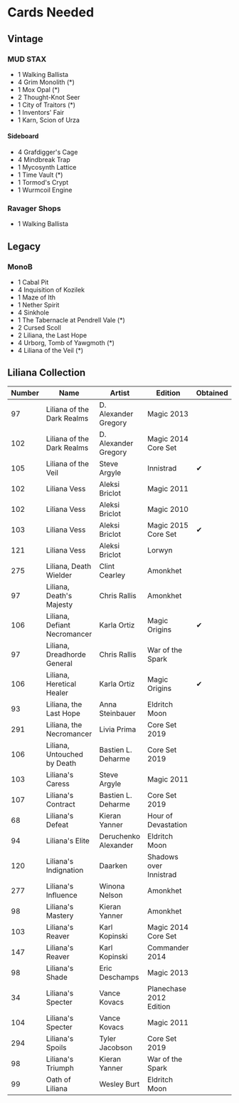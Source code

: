 # Cards Needed

## Vintage
### MUD STAX
* 1 Walking Ballista
* 4 Grim Monolith (*)
* 1 Mox Opal (*)
* 2 Thought-Knot Seer
* 1 City of Traitors (*)
* 1 Inventors' Fair
* 1 Karn, Scion of Urza

#### Sideboard
* 4 Grafdigger's Cage
* 4 Mindbreak Trap
* 1 Mycosynth Lattice
* 1 Time Vault (*)
* 1 Tormod's Crypt
* 1 Wurmcoil Engine

### Ravager Shops
* 1 Walking Ballista

## Legacy
### MonoB
* 1 Cabal Pit
* 4 Inquisition of Kozilek
* 1 Maze of Ith
* 1 Nether Spirit
* 4 Sinkhole
* 1 The Tabernacle at Pendrell Vale (*)
* 2 Cursed Scoll
* 2 Liliana, the Last Hope
* 4 Urborg, Tomb of Yawgmoth (*)
* 4 Liliana of the Veil (*)


## Liliana Collection
| Number| Name                                  | Artist                    | Edition                  | Obtained |
| ---   | ---                                   | ---                       | ---                      | ---      |
| 97	| Liliana of the Dark Realms	        | D. Alexander Gregory		| Magic 2013               |          |
| 102	| Liliana of the Dark Realms	        | D. Alexander Gregory		| Magic 2014 Core Set      |          |
| 105	| Liliana of the Veil	                | Steve Argyle		        | Innistrad                | &#x2714; |
| 102	| Liliana Vess	                        | Aleksi Briclot		    | Magic 2011               |          |
| 102	| Liliana Vess	                        | Aleksi Briclot		    | Magic 2010               |          |
| 103	| Liliana Vess	                        | Aleksi Briclot		    | Magic 2015 Core Set      | &#x2714; |
| 121	| Liliana Vess	                        | Aleksi Briclot		    | Lorwyn                   |          |
| 275	| Liliana, Death Wielder	            | Clint Cearley		        | Amonkhet                 |          |
| 97	| Liliana, Death's Majesty	            | Chris Rallis		        | Amonkhet                 |          |
| 106	| Liliana, Defiant Necromancer	        | Karla Ortiz		        | Magic Origins            | &#x2714; |
| 97	| Liliana, Dreadhorde General	        | Chris Rallis		        | War of the Spark         |          |
| 106	| Liliana, Heretical Healer	            | Karla Ortiz		        | Magic Origins            | &#x2714; |
| 93	| Liliana, the Last Hope	            | Anna Steinbauer	    	| Eldritch Moon            |          |
| 291	| Liliana, the Necromancer	            | Livia Prima		        | Core Set 2019            |          |
| 106	| Liliana, Untouched by Death	        | Bastien L. Deharme		| Core Set 2019            |          |
| 103	| Liliana's Caress	                    | Steve Argyle		        | Magic 2011               |          |
| 107	| Liliana's Contract	                | Bastien L. Deharme		| Core Set 2019            |          |
| 68	| Liliana's Defeat	                    | Kieran Yanner		        | Hour of Devastation      |          |
| 94	| Liliana's Elite	                    | Deruchenko Alexander		| Eldritch Moon            |          |
| 120	| Liliana's Indignation	                | Daarken		            | Shadows over Innistrad   |          |
| 277	| Liliana's Influence	                | Winona Nelson		        | Amonkhet                 |          |
| 98	| Liliana's Mastery	                    | Kieran Yanner		        | Amonkhet                 |          |
| 103	| Liliana's Reaver	                    | Karl Kopinski		        | Magic 2014 Core Set      |          |
| 147	| Liliana's Reaver	                    | Karl Kopinski		        | Commander 2014           |          |
| 98	| Liliana's Shade	                    | Eric Deschamps	       	| Magic 2013               |          |
| 34	| Liliana's Specter	                    | Vance Kovacs		        | Planechase 2012 Edition  |          |
| 104	| Liliana's Specter	                    | Vance Kovacs		        | Magic 2011               |          |
| 294	| Liliana's Spoils	                    | Tyler Jacobson        	| Core Set 2019            |          |
| 98	| Liliana's Triumph	                    | Kieran Yanner		        | War of the Spark         |          |
| 99	| Oath of Liliana	                    | Wesley Burt		        | Eldritch Moon            |          |
